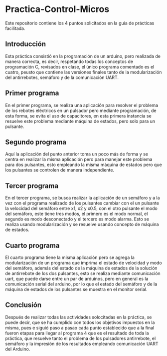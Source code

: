 # Practica-Control-Micros
Este repositorio contiene los 4 puntos solicitados en la guía de prácticas facilitada.
## Introducción
Esta práctica consistió en la programación de un arduino, pero realizada de manera correcta, es decir, respetando todas los conceptos de programación C, revisados en clase, el único programa comentado es el cuatro, peusto que contiene las versiones finales tanto de la modularización del antirrebotes, semáforo y de la comunicación UART.
## Primer programa
En el primer programa, se realiza una aplicación para resolver el problema de los rebotes eléctricos en un pulsador pero mediante programación, de esta forma, se evita el uso de capacitores, en esta primera instancia se resuelve este problema mediante máquina de estados, pero solo para un pulsante.
## Segundo programa
Aquí la aplicación del punto anterior toma un poco más de forma y se centra en realizar la misma aplicación pero para manejar este problema para dos pulsantes, esto empleando la misma máquina de estados pero que los pulsantes se controlen de manera independiente.
## Tercer programa
En el tercer programa, se busca realizar la aplicación de un semáforo y a la vez con el programa realizado de los pulsantes cambiar con el un pulsante la velocidad del semáforo entre x1, x2 y x0.5, con el otro pulsante el modo del semáforo, este tiene tres modos, el primero es el modo normal, el segundo es modo desconectado y el tercero es modo alarma. Esto se realiza usando modularización y se resuelve usando concepto de máquina de estados.
## Cuarto programa
El cuarto programa tiene la misma aplicación pero se agrega la modularización de un programa que imprima el estado de velocidad y modo del semáforo, además del estado de la máquina de estados de la solución de antirrebote de los dos pulsantes, esto se realiza mediante comunicación uart, que puede darse entre un par de arduinos, pero en general es la comunicación serial del arduino, por lo que el estado del semáforo y de la máquina de estados de los pulsantes se muestra en el monitor serial.
## Conclusión
Después de realizar todas las actividades solocitadas en la práctica, se puede decir, que se ha cumplido con todos los objetivos impuestos en la misma, pues e siguió paso a pasao cada punto establecido que a la final fueron etapas para llegar al programa 4 que es el resultado de toda la práctica, que resuelve tanto el problema de los pulsadores antirrebote, el semáforo y la impresión de los resultados empleando comunicación UART del Arduino.